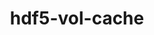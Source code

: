 ---
title: "hdf5-vol-cache"
layout: cache
categories: [package, develop-2024-02-11]
meta: {"versions": ["v1.1"], "compilers": ["cce@=15.0.1", "gcc@=10.3.0", "gcc@=11.1.0", "gcc@=11.4.0", "gcc@=9.4.0", "oneapi@=2024.0.0"], "oss": ["rhel8", "sle_hpc15", "ubuntu20.04", "ubuntu22.04"], "platforms": ["linux"], "targets": ["neoverse_v1", "neoverse_v2", "ppc64le", "x86_64_v3", "x86_64_v4", "zen4"], "stacks": ["data-vis-sdk", "e4s", "e4s-cray-rhel", "e4s-cray-sles", "e4s-neoverse-v2", "e4s-neoverse_v1", "e4s-oneapi", "e4s-power", "e4s-rocm-external", "root"], "num_specs": 8, "num_specs_by_stack": {"root": 8, "e4s-cray-rhel": 1, "e4s-cray-sles": 1, "e4s-neoverse_v1": 1, "e4s-power": 1, "data-vis-sdk": 1, "e4s": 1, "e4s-rocm-external": 1, "e4s-neoverse-v2": 1, "e4s-oneapi": 1}}
spec_details: [{"hash": "7exdekkmybmdjrz26hisl23hybbwngc5", "compiler": "cce@=15.0.1", "versions": ["v1.1"], "os": "rhel8", "platform": "linux", "target": "zen4", "variants": ["build_system=cmake", "build_type=Release", "generator=make", "~ipo"], "stacks": ["root", "e4s-cray-rhel"], "size": "-", "tarball": "https://binaries.spack.io/releases/develop-2024-02-11/build_cache/linux-rhel8-zen4/cce-15.0.1/hdf5-vol-cache-v1.1/linux-rhel8-zen4-cce-15.0.1-hdf5-vol-cache-v1.1-7exdekkmybmdjrz26hisl23hybbwngc5.spack"}, {"hash": "yjvuuszrza6r2hv2frxeyskjqnyon3fs", "compiler": "gcc@=10.3.0", "versions": ["v1.1"], "os": "sle_hpc15", "platform": "linux", "target": "x86_64_v4", "variants": ["build_system=cmake", "build_type=Release", "generator=make", "~ipo"], "stacks": ["root", "e4s-cray-sles"], "size": "-", "tarball": "https://binaries.spack.io/releases/develop-2024-02-11/build_cache/linux-sle_hpc15-x86_64_v4/gcc-10.3.0/hdf5-vol-cache-v1.1/linux-sle_hpc15-x86_64_v4-gcc-10.3.0-hdf5-vol-cache-v1.1-yjvuuszrza6r2hv2frxeyskjqnyon3fs.spack"}, {"hash": "cefkfon7rav4dx76imkwvyjsbvibmfht", "compiler": "gcc@=11.4.0", "versions": ["v1.1"], "os": "ubuntu20.04", "platform": "linux", "target": "neoverse_v1", "variants": ["build_system=cmake", "build_type=Release", "generator=make", "~ipo"], "stacks": ["root", "e4s-neoverse_v1"], "size": "-", "tarball": "https://binaries.spack.io/releases/develop-2024-02-11/build_cache/linux-ubuntu20.04-neoverse_v1/gcc-11.4.0/hdf5-vol-cache-v1.1/linux-ubuntu20.04-neoverse_v1-gcc-11.4.0-hdf5-vol-cache-v1.1-cefkfon7rav4dx76imkwvyjsbvibmfht.spack"}, {"hash": "w2f6ciswj4pj676zceaxeppwxanfnaqe", "compiler": "gcc@=9.4.0", "versions": ["v1.1"], "os": "ubuntu20.04", "platform": "linux", "target": "ppc64le", "variants": ["build_system=cmake", "build_type=Release", "generator=make", "~ipo"], "stacks": ["e4s-power", "root"], "size": "-", "tarball": "https://binaries.spack.io/releases/develop-2024-02-11/build_cache/linux-ubuntu20.04-ppc64le/gcc-9.4.0/hdf5-vol-cache-v1.1/linux-ubuntu20.04-ppc64le-gcc-9.4.0-hdf5-vol-cache-v1.1-w2f6ciswj4pj676zceaxeppwxanfnaqe.spack"}, {"hash": "dou6qatggosz2csg46lnnwa7bg2j7rot", "compiler": "gcc@=11.1.0", "versions": ["v1.1"], "os": "ubuntu20.04", "platform": "linux", "target": "x86_64_v3", "variants": ["build_system=cmake", "build_type=Release", "generator=make", "~ipo"], "stacks": ["root", "data-vis-sdk"], "size": "-", "tarball": "https://binaries.spack.io/releases/develop-2024-02-11/build_cache/linux-ubuntu20.04-x86_64_v3/gcc-11.1.0/hdf5-vol-cache-v1.1/linux-ubuntu20.04-x86_64_v3-gcc-11.1.0-hdf5-vol-cache-v1.1-dou6qatggosz2csg46lnnwa7bg2j7rot.spack"}, {"hash": "k52x5nhnowhynn4gjnjk6n7pwii6iwh6", "compiler": "gcc@=11.4.0", "versions": ["v1.1"], "os": "ubuntu20.04", "platform": "linux", "target": "x86_64_v3", "variants": ["build_system=cmake", "build_type=Release", "generator=make", "~ipo"], "stacks": ["e4s", "root", "e4s-rocm-external"], "size": "-", "tarball": "https://binaries.spack.io/releases/develop-2024-02-11/build_cache/linux-ubuntu20.04-x86_64_v3/gcc-11.4.0/hdf5-vol-cache-v1.1/linux-ubuntu20.04-x86_64_v3-gcc-11.4.0-hdf5-vol-cache-v1.1-k52x5nhnowhynn4gjnjk6n7pwii6iwh6.spack"}, {"hash": "wo6vykacg6h2pwywuz5zypu7qcaodepw", "compiler": "gcc@=11.4.0", "versions": ["v1.1"], "os": "ubuntu22.04", "platform": "linux", "target": "neoverse_v2", "variants": ["build_system=cmake", "build_type=Release", "generator=make", "~ipo"], "stacks": ["root", "e4s-neoverse-v2"], "size": "-", "tarball": "https://binaries.spack.io/releases/develop-2024-02-11/build_cache/linux-ubuntu22.04-neoverse_v2/gcc-11.4.0/hdf5-vol-cache-v1.1/linux-ubuntu22.04-neoverse_v2-gcc-11.4.0-hdf5-vol-cache-v1.1-wo6vykacg6h2pwywuz5zypu7qcaodepw.spack"}, {"hash": "6632fnecf3dcevxn2tjrtygklu4ys44k", "compiler": "oneapi@=2024.0.0", "versions": ["v1.1"], "os": "ubuntu22.04", "platform": "linux", "target": "x86_64_v3", "variants": ["build_system=cmake", "build_type=Release", "generator=make", "~ipo"], "stacks": ["e4s-oneapi", "root"], "size": "-", "tarball": "https://binaries.spack.io/releases/develop-2024-02-11/build_cache/linux-ubuntu22.04-x86_64_v3/oneapi-2024.0.0/hdf5-vol-cache-v1.1/linux-ubuntu22.04-x86_64_v3-oneapi-2024.0.0-hdf5-vol-cache-v1.1-6632fnecf3dcevxn2tjrtygklu4ys44k.spack"}]
---